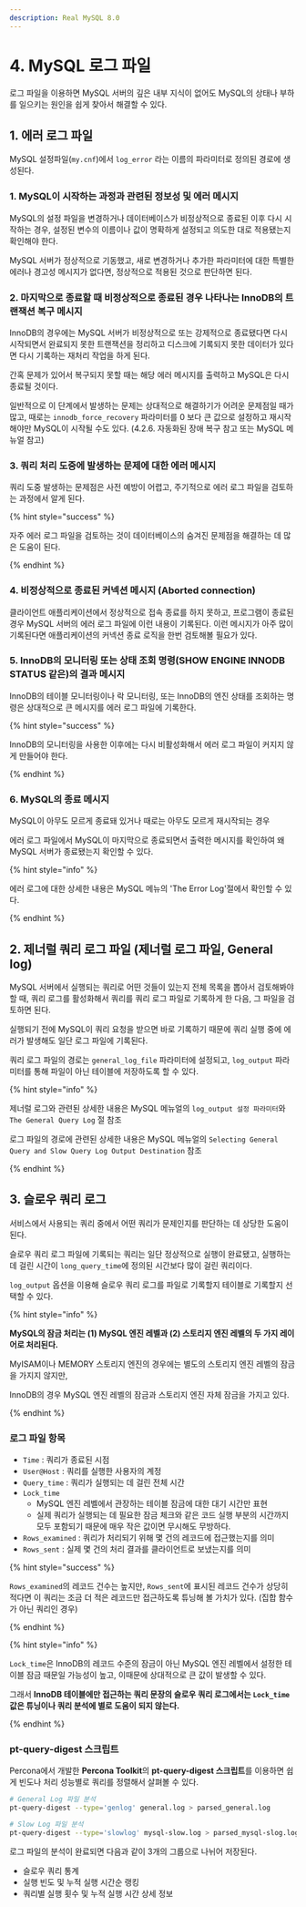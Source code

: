 ```yaml
---
description: Real MySQL 8.0
---
```


# 4. MySQL 로그 파일

로그 파일을 이용하면 MySQL 서버의 깊은 내부 지식이 없어도 MySQL의 상태나 부하를 일으키는 원인을 쉽게 찾아서 해결할 수 있다.

## 1. 에러 로그 파일

MySQL 설정파일(`my.cnf`)에서 `log_error` 라는 이름의 파라미터로 정의된 경로에 생성된다.

### 1. MySQL이 시작하는 과정과 관련된 정보성 및 에러 메시지

MySQL의 설정 파일을 변경하거나 데이터베이스가 비정상적으로 종료된 이후 다시 시작하는 경우, 설정된 변수의 이름이나 값이 명확하게 설정되고 의도한 대로 적용됐는지 확인해야 한다.

MySQL 서버가 정상적으로 기동했고, 새로 변경하거나 추가한 파라미터에 대한 특별한 에러나 경고성 메시지가 없다면, 정상적으로 적용된 것으로 판단하면 된다.

### 2. 마지막으로 종료할 때 비정상적으로 종료된 경우 나타나는 InnoDB의 트랜잭션 복구 메시지

InnoDB의 경우에는 MySQL 서버가 비정상적으로 또는 강제적으로 종료됐다면 다시 시작되면서 완료되지 못한 트랜잭션을 정리하고 디스크에 기록되지 못한 데이터가 있다면 다시 기록하는 재처리 작업을 하게 된다.

간혹 문제가 있어서 복구되지 못할 때는 해당 에러 메시지를 출력하고 MySQL은 다시 종료될 것이다.

일반적으로 이 단계에서 발생하는 문제는 상대적으로 해결하기가 어려운 문제점일 때가 많고, 때로는 `innodb_force_recovery` 파라미터를 0 보다 큰 값으로 설정하고 재시작해야만 MySQL이 시작될 수도 있다. (4.2.6. 자동화된 장애 복구 참고 또는 MySQL 메뉴얼 참고)

### 3. 쿼리 처리 도중에 발생하는 문제에 대한 에러 메시지

쿼리 도중 발생하는 문제점은 사전 예방이 어렵고, 주기적으로 에러 로그 파일을 검토하는 과정에서 알게 된다.

{% hint style="success" %}

자주 에러 로그 파일을 검토하는 것이 데이터베이스의 숨겨진 문제점을 해결하는 데 많은 도움이 된다.

{% endhint %}

### 4. 비정상적으로 종료된 커넥션 메시지 (Aborted connection)

클라이언트 애플리케이션에서 정상적으로 접속 종료를 하지 못하고, 프로그램이 종료된 경우 MySQL 서버의 에러 로그 파일에 이런 내용이 기록된다. 이런 메시지가 아주 많이 기록된다면 애플리케이션의 커넥션 종료 로직을 한번 검토해볼 필요가 있다.

### 5. InnoDB의 모니터링 또는 상태 조회 명령(SHOW ENGINE INNODB STATUS 같은)의 결과 메시지

InnoDB의 테이블 모니터링이나 락 모니터링, 또는 InnoDB의 엔진 상태를 조회하는 명령은 상대적으로 큰 메시지를 에러 로그 파일에 기록한다.

{% hint style="success" %}

InnoDB의 모니터링을 사용한 이후에는 다시 비활성화해서 에러 로그 파일이 커지지 않게 만들어야 한다.

{% endhint %}

### 6. MySQL의 종료 메시지

MySQL이 아무도 모르게 종료돼 있거나 때로는 아무도 모르게 재시작되는 경우

에러 로그 파일에서 MySQL이 마지막으로 종료되면서 출력한 메시지를 확인하여 왜 MySQL 서버가 종료됐는지 확인할 수 있다.

{% hint style="info" %}

에러 로그에 대한 상세한 내용은 MySQL 메뉴의 'The Error Log'절에서 확인할 수 있다.

{% endhint %}

## 2. 제너럴 쿼리 로그 파일 (제너럴 로그 파일, General log)

MySQL 서버에서 실행되는 쿼리로 어떤 것들이 있는지 전체 목록을 뽑아서 검토해봐야 할 때, 쿼리 로그를 활성화해서 쿼리를 쿼리 로그 파일로 기록하게 한 다음, 그 파일을 검토하면 된다.

실행되기 전에 MySQL이 쿼리 요청을 받으면 바로 기록하기 때문에 쿼리 실행 중에 에러가 발생해도 일단 로그 파일에 기록된다.

쿼리 로그 파일의 경로는 `general_log_file` 파라미터에 설정되고, `log_output` 파라미터를 통해 파일이 아닌 테이블에 저장하도록 할 수 있다.

{% hint style="info" %}

제너럴 로그와 관련된 상세한 내용은 MySQL 메뉴얼의 `log_output 설정 파라미터`와 `The General Query Log` 절 참조

로그 파일의 경로에 관련된 상세한 내용은 MySQL 메뉴얼의 `Selecting General Query and Slow Query Log Output Destination` 참조

{% endhint %}

## 3. 슬로우 쿼리 로그

서비스에서 사용되는 쿼리 중에서 어떤 쿼리가 문제인지를 판단하는 데 상당한 도움이 된다.

슬로우 쿼리 로그 파일에 기록되는 쿼리는 일단 정상적으로 실행이 완료됐고, 실행하는 데 걸린 시간이 `long_query_time`에 정의된 시간보다 많이 걸린 쿼리이다.

`log_output` 옵션을 이용해 슬로우 쿼리 로그를 파일로 기록할지 테이블로 기록할지 선택할 수 있다.

{% hint style="info" %}

**MySQL의 잠금 처리는 (1) MySQL 엔진 레벨과 (2) 스토리지 엔진 레벨의 두 가지 레이어로 처리된다.**

MyISAM이나 MEMORY 스토리지 엔진의 경우에는 별도의 스토리지 엔진 레벨의 잠금을 가지지 않지만,

InnoDB의 경우 MySQL 엔진 레벨의 잠금과 스토리지 엔진 자체 잠금을 가지고 있다.

{% endhint %}

### 로그 파일 항목

- `Time` : 쿼리가 종료된 시점
- `User@Host` : 쿼리를 실행한 사용자의 계정
- `Query_time` : 쿼리가 실행되는 데 걸린 전체 시간
- `Lock_time`
  - MySQL 엔진 레벨에서 관장하는 테이블 잠금에 대한 대기 시간만 표현
  - 실제 쿼리가 실행되는 데 필요한 잠금 체크와 같은 코드 실행 부분의 시간까지 모두 포함되기 때문에 매우 작은 값이면 무시해도 무방하다.
- `Rows_examined` : 쿼리가 처리되기 위해 몇 건의 레코드에 접근했는지를 의미
- `Rows_sent` : 실제 몇 건의 처리 결과를 클라이언트로 보냈는지를 의미

{% hint style="success" %}

`Rows_examined`의 레코드 건수는 높지만, `Rows_sent`에 표시된 레코드 건수가 상당히 적다면 이 쿼리는 조금 더 적은 레코드만 접근하도록 튜닝해 볼 가치가 있다. (집합 함수가 아닌 쿼리인 경우)

{% endhint %}

{% hint style="info" %}

`Lock_time`은 InnoDB의 레코드 수준의 잠금이 아닌 MySQL 엔진 레벨에서 설정한 테이블 잠금 때문일 가능성이 높고, 이때문에 상대적으로 큰 값이 발생할 수 있다.

그래서 **InnoDB 테이블에만 접근하는 쿼리 문장의 슬로우 쿼리 로그에서는 `Lock_time` 값은 튜닝이나 쿼리 분석에 별로 도움이 되지 않는다.**

{% endhint %}

### pt-query-digest 스크립트

Percona에서 개발한 **Percona Toolkit**의 **pt-query-digest 스크립트**를 이용하면 쉽게 빈도나 처리 성능별로 쿼리를 정렬해서 살펴볼 수 있다.

```sh
# General Log 파일 분석
pt-query-digest --type='genlog' general.log > parsed_general.log

# Slow Log 파일 분석
pt-query-digest --type='slowlog' mysql-slow.log > parsed_mysql-slog.log
```

로그 파일의 분석이 완료되면 다음과 같이 3개의 그룹으로 나뉘어 저장된다.

- 슬로우 쿼리 통계
- 실행 빈도 및 누적 실행 시간순 랭킹
- 쿼리별 실행 횟수 및 누적 실행 시간 상세 정보